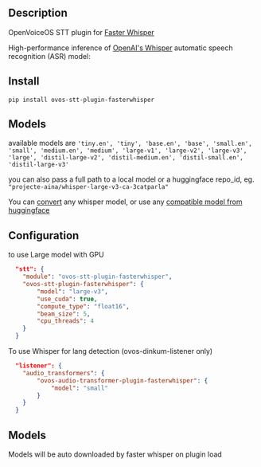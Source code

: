 ## Description

OpenVoiceOS STT plugin for [Faster Whisper](https://github.com/guillaumekln/faster-whisper)

High-performance inference of [OpenAI's Whisper](https://github.com/openai/whisper) automatic speech recognition (ASR) model:


## Install

`pip install ovos-stt-plugin-fasterwhisper`

## Models

available models are `'tiny.en', 'tiny', 'base.en', 'base', 'small.en', 'small', 'medium.en', 'medium', 'large-v1', 'large-v2', 'large-v3', 'large', 'distil-large-v2', 'distil-medium.en', 'distil-small.en', 'distil-large-v3'`

you can also pass a full path to a local model or a huggingface repo_id, eg. `"projecte-aina/whisper-large-v3-ca-3catparla"`

You can [convert](https://github.com/SYSTRAN/faster-whisper?tab=readme-ov-file#model-conversion) any whisper model, or use any [compatible model from huggingface](https://huggingface.co/models?pipeline_tag=automatic-speech-recognition&sort=modified&search=faster-whisper)

## Configuration

to use Large model with GPU

```json
  "stt": {
    "module": "ovos-stt-plugin-fasterwhisper",
    "ovos-stt-plugin-fasterwhisper": {
        "model": "large-v3",
        "use_cuda": true,
        "compute_type": "float16",
        "beam_size": 5,
        "cpu_threads": 4
    }
  }
```

To use Whisper for lang detection (ovos-dinkum-listener only)


```json
  "listener": {
    "audio_transformers": {
        "ovos-audio-transformer-plugin-fasterwhisper": {
            "model": "small"
        }
    }
  }
```

## Models

Models will be auto downloaded by faster whisper on plugin load

